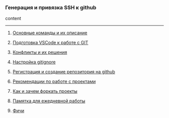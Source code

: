 ### Генерация и привязка SSH к github

content 

<hr>

1. [Основные команды и их описание](page_1.md)

2. [Подготовка VSCode к работе с GIT](page_2.md)

3. [Конфликты и их решения](page_3.md)

4. [Настройка gitignore](page_4.md)

5. [Регистрация и создание репозитория на github](page_5.md)

6. [Рекомендации по работе с проектами](page_6.md)

7. [Как и зачем форкать проекты](page_7.md)

8. [Памятка для ежедневной работы](page_8.md)

9. [Фичи](page_10.md)